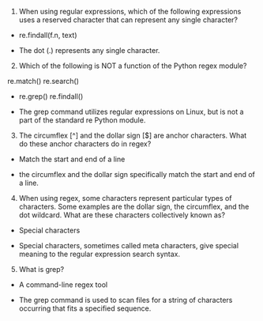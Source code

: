1. When using regular expressions, which of the following expressions uses a reserved character that can represent any single character?

* re.findall(f.n, text)

* The dot (.) represents any single character.

2. Which of the following is NOT a function of the Python regex module?

re.match()
re.search()
* re.grep()
re.findall()

* The grep command utilizes regular expressions on Linux, but is not a part of the standard re Python module.


3. The circumflex [^] and the dollar sign [$] are anchor characters. What do these anchor characters do in regex?

* Match the start and end of a line

* the circumflex and the dollar sign specifically match the start and end of a line.

4. When using regex, some characters represent particular types of characters. Some examples are the dollar sign, 
the circumflex, and the dot wildcard. What are these characters collectively known as?

* Special characters

* Special characters, sometimes called meta characters, give special meaning to the regular expression search syntax.


5. What is grep?

* A command-line regex tool

* The grep command is used to scan files for a string of characters occurring that fits a specified sequence.